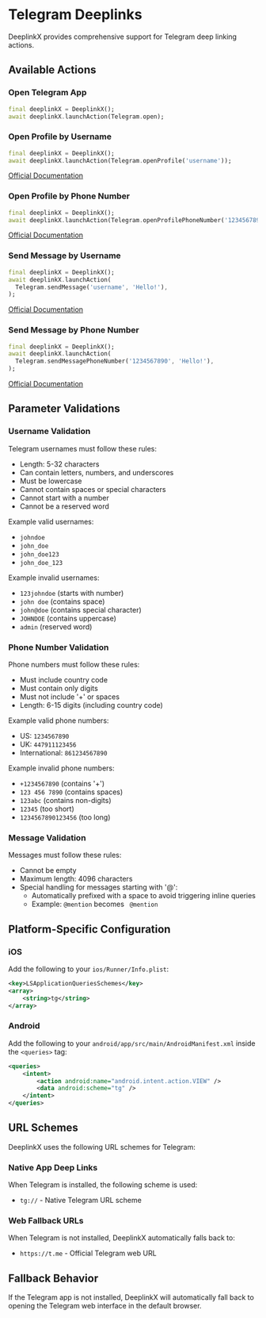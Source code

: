 # Telegram Deeplinks

DeeplinkX provides comprehensive support for Telegram deep linking actions.

## Available Actions

### Open Telegram App
```dart
final deeplinkX = DeeplinkX();
await deeplinkX.launchAction(Telegram.open);
```

### Open Profile by Username
```dart
final deeplinkX = DeeplinkX();
await deeplinkX.launchAction(Telegram.openProfile('username'));
```
[Official Documentation](https://core.telegram.org/api/links#public-username-links)

### Open Profile by Phone Number
```dart
final deeplinkX = DeeplinkX();
await deeplinkX.launchAction(Telegram.openProfilePhoneNumber('1234567890'));
```
[Official Documentation](https://core.telegram.org/api/links#phone-number-links)

### Send Message by Username
```dart
final deeplinkX = DeeplinkX();
await deeplinkX.launchAction(
  Telegram.sendMessage('username', 'Hello!'),
);
```
[Official Documentation](https://core.telegram.org/api/links#public-username-links)

### Send Message by Phone Number
```dart
final deeplinkX = DeeplinkX();
await deeplinkX.launchAction(
  Telegram.sendMessagePhoneNumber('1234567890', 'Hello!'),
);
```
[Official Documentation](https://core.telegram.org/api/links#phone-number-links)

## Parameter Validations

### Username Validation
Telegram usernames must follow these rules:
- Length: 5-32 characters
- Can contain letters, numbers, and underscores
- Must be lowercase
- Cannot contain spaces or special characters
- Cannot start with a number
- Cannot be a reserved word

Example valid usernames:
- `johndoe`
- `john_doe`
- `john_doe123`
- `john_doe_123`

Example invalid usernames:
- `123johndoe` (starts with number)
- `john doe` (contains space)
- `john@doe` (contains special character)
- `JOHNDOE` (contains uppercase)
- `admin` (reserved word)

### Phone Number Validation
Phone numbers must follow these rules:
- Must include country code
- Must contain only digits
- Must not include '+' or spaces
- Length: 6-15 digits (including country code)

Example valid phone numbers:
- US: `1234567890`
- UK: `447911123456`
- International: `861234567890`

Example invalid phone numbers:
- `+1234567890` (contains '+')
- `123 456 7890` (contains spaces)
- `123abc` (contains non-digits)
- `12345` (too short)
- `1234567890123456` (too long)

### Message Validation
Messages must follow these rules:
- Cannot be empty
- Maximum length: 4096 characters
- Special handling for messages starting with '@':
  - Automatically prefixed with a space to avoid triggering inline queries
  - Example: `@mention` becomes ` @mention`

## Platform-Specific Configuration

### iOS
Add the following to your `ios/Runner/Info.plist`:
```xml
<key>LSApplicationQueriesSchemes</key>
<array>
    <string>tg</string>
</array>
```

### Android
Add the following to your `android/app/src/main/AndroidManifest.xml` inside the `<queries>` tag:
```xml
<queries>
    <intent>
        <action android:name="android.intent.action.VIEW" />
        <data android:scheme="tg" />
    </intent>
</queries>
```

## URL Schemes

DeeplinkX uses the following URL schemes for Telegram:

### Native App Deep Links
When Telegram is installed, the following scheme is used:
- `tg://` - Native Telegram URL scheme

### Web Fallback URLs
When Telegram is not installed, DeeplinkX automatically falls back to:
- `https://t.me` - Official Telegram web URL 

## Fallback Behavior
If the Telegram app is not installed, DeeplinkX will automatically fall back to opening the Telegram web interface in the default browser.
